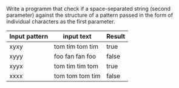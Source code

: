 Write a programm that check if a space-separated string (second parameter) against 
the structure of a pattern passed in the form of 
individual characters as the first parameter.

| Input pattern | input text      | Result |
|---------------|-----------------|--------|
| xyxy          | tom tim tom tim | true   |
| xyyy          | foo fan fan foo | false  |
| xyyx          | tom tim tim tom | true   |
| xxxx          | tom tom tom tim | false  |




